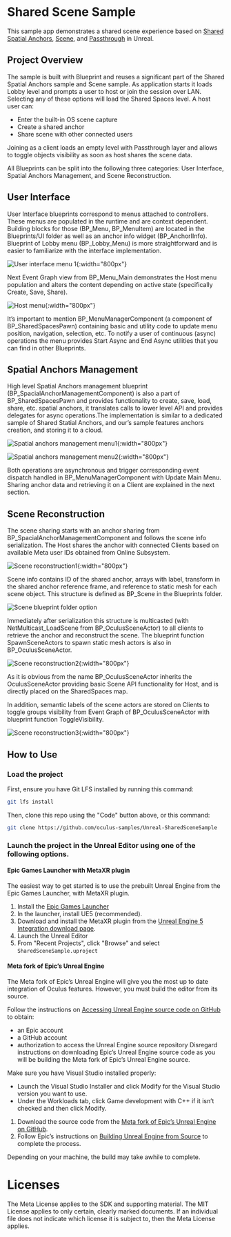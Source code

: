# Shared Scene Sample

This sample app demonstrates a shared scene experience based on [Shared Spatial Anchors](https://developer.oculus.com/documentation/unreal/unreal-shared-spatial-anchors/), [Scene](https://developer.oculus.com/documentation/unreal/unreal-scene-overview/), and [Passthrough](https://developer.oculus.com/documentation/unreal/unreal-passthrough-overview/) in Unreal.

## Project Overview
The sample is built with Blueprint and reuses a significant part of the Shared Spatial Anchors sample and Scene sample. As application starts it loads Lobby level and prompts a user to host or join the session over LAN. Selecting any of these options will load the Shared Spaces level. A host user can:

* Enter the built-in OS scene capture
* Create a shared anchor
* Share scene with other connected users

Joining as a client loads an empty level with Passthrough layer and allows to toggle objects visibility as soon as host shares the scene data.

All Blueprints can be split into the following three categories: User Interface, Spatial Anchors Management, and Scene Reconstruction.

## User Interface

User Interface blueprints correspond to menus attached to controllers. These menus are populated in the runtime and are context dependent. Building blocks for those (BP_Menu, BP_MenuItem) are located in the Blueprints/UI folder as well as an anchor info widget (BP_AnchorIInfo). Blueprint of Lobby menu (BP_Lobby_Menu) is more straightforward and is easier to familiarize with the interface implementation.

![User interface menu 1](Media/unreal-user-interface-menu1.png){:width="800px"}

Next Event Graph view from BP_Menu_Main demonstrates the Host menu population and alters the content depending on active state (specifically Create, Save, Share).

![Host menu](Media/unreal-host-menu-bp.png){:width="800px"}

It’s important to mention BP_MenuManagerComponent (a component of BP_SharedSpacesPawn) containing basic and utility code to update menu position, navigation, selection, etc. To notify a user of continuous (async) operations the menu provides Start Async and End Async utilities that you can find in other Blueprints.

## Spatial Anchors Management

High level Spatial Anchors management blueprint (BP_SpacialAnchorManagementComponent) is also a part of BP_SharedSpacesPawn and provides functionality to create, save, load, share, etc. spatial anchors, it translates calls to lower level API and provides delegates for async operations.The implementation is similar to a dedicated sample of Shared Statial Anchors, and our’s sample features anchors creation, and storing it to a cloud.

![Spatial anchors management menu1](Media/unreal-spatial-anchor-menu1.png){:width="800px"}

![Spatial anchors management menu2](Media/unreal-spatial-anchor-menu2.png){:width="800px"}

Both operations are asynchronous and trigger corresponding event dispatch handled in BP_MenuManagerComponent with Update Main Menu. Sharing anchor data and retrieving it on a Client are explained in the next section.

## Scene Reconstruction
The scene sharing starts with an anchor sharing from BP_SpacialAnchorManagementComponent and follows the scene info serialization. The Host shares the anchor with connected Clients based on available Meta user IDs obtained from Online Subsystem.

![Scene reconstruction1](Media/unreal-scene-menu1.png){:width="800px"}

Scene info contains ID of the shared anchor, arrays with label, transform in the shared anchor reference frame, and reference to static mesh for each scene object. This structure is defined as BP_Scene in the Blueprints folder.

![Scene blueprint folder option](Media/unreal-scene-blueprint-folder.png)

Immediately after serialization this structure is multicasted (with NetMulticast_LoadScene from BP_OculusSceneActor) to all clients to retrieve the anchor and reconstruct the scene. The blueprint function SpawnSceneActors to spawn static mesh actors is also in BP_OculusSceneActor.

![Scene reconstruction2](Media/unreal-scene-menu2.png){:width="800px"}

As it is obvious from the name BP_OculusSceneActor inherits the OculusSceneActor providing basic Scene API functionality for Host, and is directly placed on the SharedSpaces map.

In addition, semantic labels of the scene actors are stored on Clients to toggle groups visibility from Event Graph of BP_OculusSceneActor with blueprint function ToggleVisibility.

![Scene reconstruction3](Media/unreal-scene-menu3.png){:width="800px"}


## How to Use

### Load the project

First, ensure you have Git LFS installed by running this command:
```sh
git lfs install
```

Then, clone this repo using the "Code" button above, or this command:
```sh
git clone https://github.com/oculus-samples/Unreal-SharedSceneSample
```

### Launch the project in the Unreal Editor using one of the following options.

#### Epic Games Launcher with MetaXR plugin

The easiest way to get started is to use the prebuilt Unreal Engine from the Epic Games Launcher, with MetaXR plugin.

1. Install the [Epic Games Launcher](https://www.epicgames.com/store/en-US/download)
2. In the launcher, install UE5 (recommended).
3. Download and install the MetaXR plugin from the [Unreal Engine 5 Integration download page](https://developer.oculus.com/downloads/package/unreal-engine-5-integration).
3. Launch the Unreal Editor
4. From "Recent Projects", click "Browse" and select `SharedSceneSample.uproject`

#### Meta fork of Epic’s Unreal Engine

The Meta fork of Epic’s Unreal Engine will give you the most up to date integration of Oculus features. However, you must build the editor from its source.

Follow the instructions on [Accessing Unreal Engine source code on GitHub](https://www.unrealengine.com/en-US/ue-on-github) to obtain:
- an Epic account
- a GitHub account
- authorization to access the Unreal Engine source repository
Disregard instructions on downloading Epic’s Unreal Engine source code as you will be building the Meta fork of Epic’s Unreal Engine source.

Make sure you have Visual Studio installed properly:
- Launch the Visual Studio Installer and click Modify for the Visual Studio version you want to use.
- Under the Workloads tab, click Game development with C++ if it isn’t checked and then click Modify.

1. Download the source code from the [Meta fork of Epic’s Unreal Engine on GitHub](https://github.com/Oculus-VR/UnrealEngine).
2. Follow Epic’s instructions on [Building Unreal Engine from Source](https://docs.unrealengine.com/5.2/en-US/building-unreal-engine-from-source/) to complete the process.

Depending on your machine, the build may take awhile to complete.

# Licenses
The Meta License applies to the SDK and supporting material. The MIT License applies to only certain, clearly marked documents. If an individual file does not indicate which license it is subject to, then the Meta License applies.
